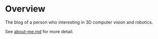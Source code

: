 # Overview

The blog of a person who interesting in 3D computer vision and robotics.&#x20;

See [about-me.md](about/about-me.md "mention") for more detail.
